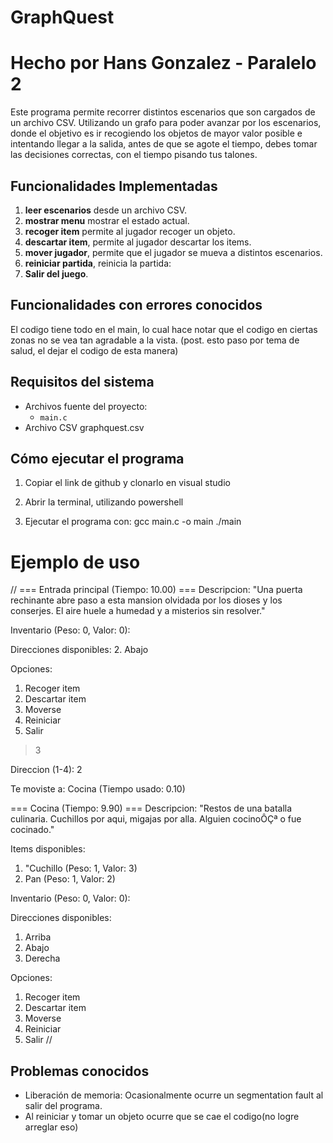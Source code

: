 # GraphQuest
# Hecho por Hans Gonzalez - Paralelo 2

Este programa permite recorrer distintos escenarios que son cargados de un archivo CSV. Utilizando un grafo para poder avanzar por los escenarios, donde el objetivo es ir recogiendo los objetos de mayor valor posible e intentando llegar a la salida, antes de que se agote el tiempo, debes tomar las decisiones correctas, con el tiempo pisando tus talones.

## Funcionalidades Implementadas

1. **leer escenarios** desde un archivo CSV.
2. **mostrar menu** mostrar el estado actual.
3. **recoger item** permite al jugador recoger un objeto.
4. **descartar item**, permite al jugador descartar los items.
5. **mover jugador**, permite que el jugador se mueva a distintos escenarios.
6. **reiniciar partida**, reinicia la partida:
7. **Salir del juego**.

## Funcionalidades con errores conocidos
El codigo tiene todo en el main, lo cual hace notar que el codigo en ciertas
zonas no se vea tan agradable a la vista. (post. esto paso por tema de salud, el dejar el codigo de esta manera)

## Requisitos del sistema
- Archivos fuente del proyecto:
  - `main.c`
- Archivo CSV graphquest.csv

## Cómo ejecutar el programa
1. Copiar el link de github y clonarlo en visual studio

2. Abrir la terminal, utilizando powershell

3. Ejecutar el programa con:
  gcc main.c -o main
  ./main


# Ejemplo de uso
//
=== Entrada principal (Tiempo: 10.00) ===
Descripcion: "Una puerta rechinante abre paso a esta mansion olvidada por los dioses y los conserjes. El aire huele a humedad y a misterios sin resolver."

Inventario (Peso: 0, Valor: 0):

Direcciones disponibles:
2. Abajo

Opciones:
1. Recoger item
2. Descartar item
3. Moverse
4. Reiniciar
5. Salir
> 3

Direccion (1-4): 2

Te moviste a: Cocina (Tiempo usado: 0.10)

=== Cocina (Tiempo: 9.90) ===
Descripcion: "Restos de una batalla culinaria. Cuchillos por aqui, migajas por alla. Alguien cocinoÔÇª o fue cocinado."

Items disponibles:
1. "Cuchillo (Peso: 1, Valor: 3)
2. Pan (Peso: 1, Valor: 2)

Inventario (Peso: 0, Valor: 0):

Direcciones disponibles:
1. Arriba
2. Abajo
4. Derecha

Opciones:
1. Recoger item
2. Descartar item
3. Moverse
4. Reiniciar
5. Salir
//

## Problemas conocidos
- Liberación de memoria: Ocasionalmente ocurre un segmentation fault al salir del programa.
- Al reiniciar y tomar un objeto ocurre que se cae el codigo(no logre arreglar eso)
